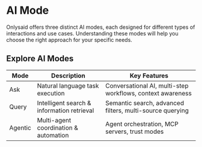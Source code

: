 # AI Mode

Onlysaid offers three distinct AI modes, each designed for different types of interactions and use cases. Understanding these modes will help you choose the right approach for your specific needs.

## Explore AI Modes

| Mode    | Description                                | Key Features                                               |
| ------- | ------------------------------------------ | ---------------------------------------------------------- |
| Ask     | Natural language task execution            | Conversational AI, multi-step workflows, context awareness |
| Query   | Intelligent search & information retrieval | Semantic search, advanced filters, multi-source querying   |
| Agentic | Multi-agent coordination & automation      | Agent orchestration, MCP servers, trust modes              |

